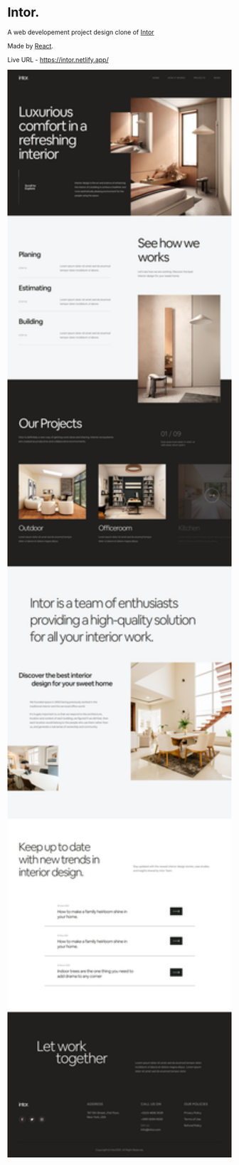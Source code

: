# Intor.
A web developement project design clone of [Intor](https://dribbble.com/shots/15659317-Intor-Interior-Design-Landing-Page)

Made by [React](https://github.com/facebook/create-react-app).


Live URL - https://intor.netlify.app/

<img src="src/assets/intor.jpeg"  width="900">

